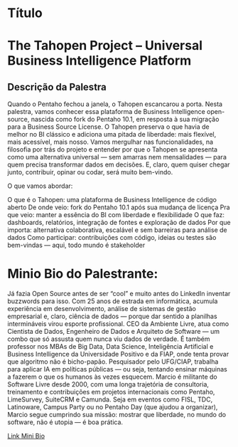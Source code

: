 # Título
# The Tahopen Project – Universal Business Intelligence Platform 

## Descrição da Palestra

Quando o Pentaho fechou a janela, o Tahopen escancarou a porta. Nesta palestra, vamos conhecer essa plataforma de Business Intelligence open-source, nascida como fork do Pentaho 10.1, em resposta à sua migração para a Business Source License. O Tahopen preserva o que havia de melhor no BI clássico e adiciona uma pitada de liberdade: mais flexível, mais acessível, mais nosso. Vamos mergulhar nas funcionalidades, na filosofia por trás do projeto e entender por que o Tahopen se apresenta como uma alternativa universal — sem amarras nem mensalidades — para quem precisa transformar dados em decisões. E, claro, quem quiser chegar junto, contribuir, opinar ou codar, será muito bem-vindo.

O que vamos abordar:

O que é o Tahopen: uma plataforma de Business Intelligence de código aberto
De onde veio: fork do Pentaho 10.1 após sua mudança de licença
Pra que veio: manter a essência do BI com liberdade e flexibilidade
O que faz: dashboards, relatórios, integração de fontes e exploração de dados
Por que importa: alternativa colaborativa, escalável e sem barreiras para análise de dados
Como participar: contribuições com código, ideias ou testes são bem-vindas — aqui, todo mundo é stakeholder

# Minio Bio do Palestrante:

Já fazia Open Source antes de ser “cool” e muito antes do LinkedIn inventar buzzwords para isso. Com 25 anos de estrada em informática, acumula experiência em desenvolvimento, análise de sistemas de gestão empresarial e, claro, ciência de dados — porque dar sentido a planilhas intermináveis virou esporte profissional. CEO da Ambiente Livre, atua como Cientista de Dados, Engenheiro de Dados e Arquiteto de Software — um combo que só assusta quem nunca viu dados de verdade. É também professor nos MBAs de Big Data, Data Science, Inteligência Artificial e Business Intelligence da Universidade Positivo e da FIAP, onde tenta provar que algoritmo não é bicho-papão. Pesquisador pelo UFG/CIAP, trabalha para aplicar IA em políticas públicas — ou seja, tentando ensinar máquinas a fazerem o que os humanos às vezes esquecem. Marcio é militante do Software Livre desde 2000, com uma longa trajetória de consultoria, treinamento e contribuições em projetos internacionais como Pentaho, LimeSurvey, SuiteCRM e Camunda. Seja em eventos como FISL, TDC, Latinoware, Campus Party ou no Pentaho Day (que ajudou a organizar), Marcio segue cumprindo sua missão: mostrar que liberdade, no mundo do software, não é utopia — é boa prática.

[Link Mini Bio](../../../speakers/Marcio_Junior_Vieira.md)


 
